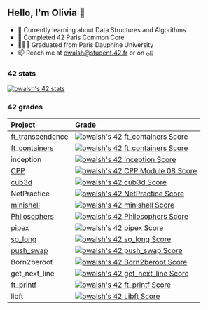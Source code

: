 ## Hello, I'm Olivia 👋 

* 🌱 Currently learning about Data Structures and Algorithms
* 🔭 Completed 42 Paris Common Core
* 👨🏽‍🎓 Graduated from Paris Dauphine University
* 📫 Reach me at owalsh@student.42.fr or on <a href="https://www.linkedin.com/in/oliviaclarisse-walsh/" target="blank"><img align="center" src="https://raw.githubusercontent.com/rahuldkjain/github-profile-readme-generator/master/src/images/icons/Social/linked-in-alt.svg" alt="oliviawalsh" height="15" width="20" /></a>

### 42 stats

<a href="https://github.com/JaeSeoKim/badge42"><img src="https://badge42.vercel.app/api/v2/clgc085vg000608m9nrufthif/stats?cursusId=21&coalitionId=45" alt="owalsh's 42 stats" /></a>

### 42 grades

| Project    | Grade                |
| :--------  | :-----------------   |
| [ft_transcendence](https://github.com/bCigueS/ft_transcendence) | <a href="https://github.com/JaeSeoKim/badge42"><img src="https://badge42.vercel.app/api/v2/clgc085vg000608m9nrufthif/project/3135194" alt="owalsh's 42 ft_containers Score" /></a> |
| [ft_containers](https://github.com/olivwalsh/ft_containers) | <a href="https://github.com/JaeSeoKim/badge42"><img src="https://badge42.vercel.app/api/v2/clgc085vg000608m9nrufthif/project/2990654" alt="owalsh's 42 ft_containers Score" /></a> |
| inception | <a href="https://github.com/JaeSeoKim/badge42"><img src="https://badge42.vercel.app/api/v2/clgc085vg000608m9nrufthif/project/2930626" alt="owalsh's 42 Inception Score" /></a> |
| [CPP](https://github.com/olivwalsh/CPP) | <a href="https://github.com/JaeSeoKim/badge42"><img src="https://badge42.vercel.app/api/v2/clgc085vg000608m9nrufthif/project/2926097" alt="owalsh's 42 CPP Module 08 Score" /></a> |
| [cub3d](https://github.com/olivwalsh/cub3d) | <a href="https://github.com/JaeSeoKim/badge42"><img src="https://badge42.vercel.app/api/v2/clgc085vg000608m9nrufthif/project/2902679" alt="owalsh's 42 cub3d Score" /></a> |
| NetPractice | <a href="https://github.com/JaeSeoKim/badge42"><img src="https://badge42.vercel.app/api/v2/clgc085vg000608m9nrufthif/project/2841689" alt="owalsh's 42 NetPractice Score" /></a>|
| [minishell](https://github.com/olivwalsh/minishell) | <a href="https://github.com/JaeSeoKim/badge42"><img src="https://badge42.vercel.app/api/v2/clgc085vg000608m9nrufthif/project/2824539" alt="owalsh's 42 minishell Score" /></a> |
| [Philosophers](https://github.com/olivwalsh/Philosophers) | <a href="https://github.com/JaeSeoKim/badge42"><img src="https://badge42.vercel.app/api/v2/clgc085vg000608m9nrufthif/project/2730900" alt="owalsh's 42 Philosophers Score" /></a> |
| pipex | <a href="https://github.com/JaeSeoKim/badge42"><img src="https://badge42.vercel.app/api/v2/clgc085vg000608m9nrufthif/project/2673029" alt="owalsh's 42 pipex Score" /></a> |
| [so_long](https://github.com/olivwalsh/so_long) | <a href="https://github.com/JaeSeoKim/badge42"><img src="https://badge42.vercel.app/api/v2/clgc085vg000608m9nrufthif/project/2598756" alt="owalsh's 42 so_long Score" /></a> |
| [push_swap](https://github.com/olivwalsh/push_swap) | <a href="https://github.com/JaeSeoKim/badge42"><img src="https://badge42.vercel.app/api/v2/clgc085vg000608m9nrufthif/project/2602807" alt="owalsh's 42 push_swap Score" /></a> |
| Born2beroot | <a href="https://github.com/JaeSeoKim/badge42"><img src="https://badge42.vercel.app/api/v2/clgc085vg000608m9nrufthif/project/2594758" alt="owalsh's 42 Born2beroot Score" /></a> |
| get_next_line | <a href="https://github.com/JaeSeoKim/badge42"><img src="https://badge42.vercel.app/api/v2/clgc085vg000608m9nrufthif/project/2587767" alt="owalsh's 42 get_next_line Score" /></a> |
| ft_printf | <a href="https://github.com/JaeSeoKim/badge42"><img src="https://badge42.vercel.app/api/v2/clgc085vg000608m9nrufthif/project/2585972" alt="owalsh's 42 ft_printf Score" /></a> |
| libft | <a href="https://github.com/JaeSeoKim/badge42"><img src="https://badge42.vercel.app/api/v2/clgc085vg000608m9nrufthif/project/2579744" alt="owalsh's 42 Libft Score" /></a> |

